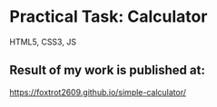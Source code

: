 # Practical Task: Calculator
HTML5, CSS3, JS

## Result of my work is published at: 
https://foxtrot2609.github.io/simple-calculator/
